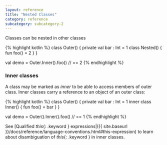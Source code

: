 ```yaml
---
layout: reference
title: "Nested Classes"
category: reference
subcategory: subcategory-2
---
```


Classes can be nested in other classes

{% highlight kotlin %}
class Outer() {
  private val bar : Int = 1
  class Nested() {
    fun foo() = 2
  }
}

val demo = Outer.Inner().foo() // == 2
{% endhighlight %}

### Inner classes

A class may be marked as *inner* to be able to access members of outer class. Inner classes carry a reference to an object of an outer class:

{% highlight kotlin %}
class Outer() {
  private val bar : Int = 1
  inner class Inner() {
    fun foo() = bar
  }
}

val demo = Outer().Inner().foo() // == 1
{% endhighlight %}

See [Qualified *this*{: .keyword } expressions|({{ site.baseurl }}/docs/reference/language-conventions.html#this-expression) to learn about disambiguation of *this*{: .keyword } in inner classes.

